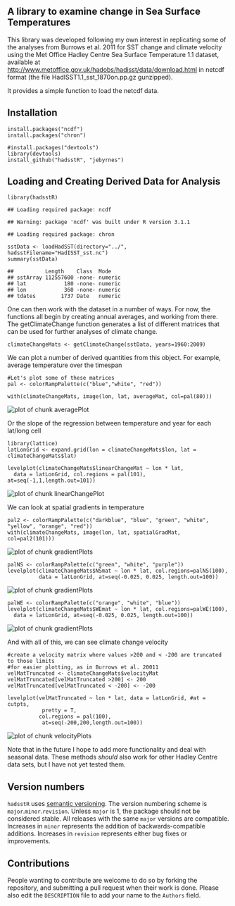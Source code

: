 A library to examine change in Sea Surface Temperatures
-------------------------------------------------------

This library was developed following my own interest in replicating some
of the analyses from Burrows et al. 2011 for SST change and climate
velocity using the Met Office Hadley Centre Sea Surface Temperature 1.1
dataset, available at
<http://www.metoffice.gov.uk/hadobs/hadisst/data/download.html> in
netcdf format (the file HadISST1.1\_sst\_1870on.pp.gz gunzipped).

It provides a simple function to load the netcdf data.

Installation
------------

    install.packages("ncdf")
    install.packages("chron")

    #install.packages("devtools")
    library(devtools)
    install_github("hadsstR", "jebyrnes")

Loading and Creating Derived Data for Analysis
----------------------------------------------

    library(hadsstR)

    ## Loading required package: ncdf

    ## Warning: package 'ncdf' was built under R version 3.1.1

    ## Loading required package: chron

    sstData <- loadHadSST(directory="../", hadsstFilename="HadISST_sst.nc") 
    summary(sstData)

    ##          Length    Class  Mode   
    ## sstArray 112557600 -none- numeric
    ## lat            180 -none- numeric
    ## lon            360 -none- numeric
    ## tdates        1737 Date   numeric

One can then work with the dataset in a number of ways. For now, the
functions all begin by creating annual averages, and working from there.
The getClimateChange function generates a list of different matrices
that can be used for further analyses of climate change.

    climateChangeMats <- getClimateChange(sstData, years=1960:2009)

We can plot a number of derived quantities from this object. For
example, average temperature over the timespan

    #Let's plot some of these matrices
    pal <- colorRampPalette(c("blue","white", "red"))

    with(climateChangeMats, image(lon, lat, averageMat, col=pal(80)))

![plot of chunk
averagePlot](README_files/figure-markdown_strict/averagePlot.png)

Or the slope of the regression between temperature and year for each
lat/long cell

    library(lattice)
    latLonGrid <- expand.grid(lon = climateChangeMats$lon, lat = climateChangeMats$lat)

    levelplot(climateChangeMats$linearChangeMat ~ lon * lat, 
      data = latLonGrid, col.regions = pal(101), at=seq(-1,1,length.out=101))

![plot of chunk
linearChangePlot](README_files/figure-markdown_strict/linearChangePlot.png)

We can look at spatial gradients in temperature

    pal2 <- colorRampPalette(c("darkblue", "blue", "green", "white", "yellow", "orange", "red"))
    with(climateChangeMats, image(lon, lat, spatialGradMat, col=pal2(101)))

![plot of chunk
gradientPlots](README_files/figure-markdown_strict/gradientPlots1.png)

    palNS <- colorRampPalette(c("green", "white", "purple"))
    levelplot(climateChangeMats$NSmat ~ lon * lat, col.regions=palNS(100),
              data = latLonGrid, at=seq(-0.025, 0.025, length.out=100))

![plot of chunk
gradientPlots](README_files/figure-markdown_strict/gradientPlots2.png)

    palWE <- colorRampPalette(c("orange", "white", "blue"))
    levelplot(climateChangeMats$WEmat ~ lon * lat, col.regions=palWE(100),
      data = latLonGrid, at=seq(-0.025, 0.025, length.out=100))

![plot of chunk
gradientPlots](README_files/figure-markdown_strict/gradientPlots3.png)

And with all of this, we can see climate change velocity

    #create a velocity matrix where values >200 and < -200 are truncated to those limits
    #for easier plotting, as in Burrows et al. 20011
    velMatTruncated <- climateChangeMats$velocityMat
    velMatTruncated[velMatTruncated >200] <- 200
    velMatTruncated[velMatTruncated < -200] <- -200

    levelplot(velMatTruncated ~ lon * lat, data = latLonGrid, #at = cutpts, 
               pretty = T, 
              col.regions = pal(100),
               at=seq(-200,200,length.out=100))

![plot of chunk
velocityPlots](README_files/figure-markdown_strict/velocityPlots.png)

Note that in the future I hope to add more functionality and deal with
seasonal data. These methods *should* also work for other Hadley Centre
data sets, but I have not yet tested them.

Version numbers
---------------

`hadsstR` uses [semantic versioning](http://semver.org/). The version
numbering scheme is `major`.`minor`.`revision`. Unless `major` is 1, the
package should not be considered stable. All releases with the same
`major` versions are compatible. Increases in `minor` represents the
addition of backwards-compatible additions. Increases in `revision`
represents either bug fixes or improvements.

Contributions
-------------

People wanting to contribute are welcome to do so by forking the
repository, and submitting a pull request when their work is done.
Please also edit the `DESCRIPTION` file to add your name to the
`Authors` field.

